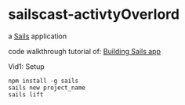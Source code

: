 # sailscast-activtyOverlord

a [Sails](http://sailsjs.org) application

code walkthrough tutorial of: [Building Sails app](https://www.youtube.com/playlist?list=PLOG4lw1-sUaHgpn3TKz1Q8CTzezHVDZZu)

Vid1: Setup

    npm install -g sails
    sails new project_name
    sails lift
    

